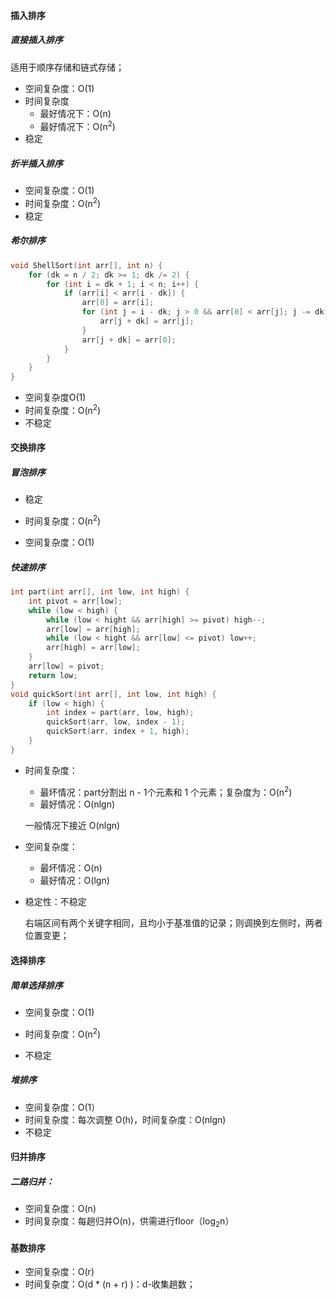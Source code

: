 #### 插入排序

##### 直接插入排序

适用于顺序存储和链式存储；

- 空间复杂度：O(1)
- 时间复杂度
    - 最好情况下：O(n)
    - 最好情况下：O(n<sup>2</sup>)
- 稳定



##### 折半插入排序

- 空间复杂度：O(1)
- 时间复杂度：O(n<sup>2</sup>)
- 稳定



##### 希尔排序

```c++
void ShellSort(int arr[], int n) {
	for (dk = n / 2; dk >= 1; dk /= 2) {
		for (int i = dk + 1; i < n; i++) {
			if (arr[i] < arr[i - dk]) {
				arr[0] = arr[i];
				for (int j = i - dk; j > 0 && arr[0] < arr[j]; j -= dk) {
					arr[j + dk] = arr[j];
				}
				arr[j + dk] = arr[0];
			}
		}
	}
}
```

- 空间复杂度O(1)
- 时间复杂度：O(n<sup>2</sup>)
- 不稳定



#### 交换排序

##### 冒泡排序

- 稳定

- 时间复杂度：O(n<sup>2</sup>)
- 空间复杂度：O(1)

##### 快速排序

```c++
int part(int arr[], int low, int high) {
	int pivot = arr[low];
	while (low < high) {
		while (low < hight && arr[high] >= pivot) high--;
		arr[low] = arr[high];
		while (low < hight && arr[low] <= pivot) low++;
		arr[high] = arr[low];
	}
	arr[low] = pivot;
	return low;
}
void quickSort(int arr[], int low, int high) {
	if (low < high) {
		int index = part(arr, low, high);
		quickSort(arr, low, index - 1);
		quickSort(arr, index + 1, high);
	}
}
```

- 时间复杂度：

    - 最坏情况：part分割出 n - 1个元素和 1 个元素；复杂度为：O(n<sup>2</sup>)
    - 最好情况：O(nlgn)

    一般情况下接近 O(nlgn)

- 空间复杂度：

    - 最坏情况：O(n)
    - 最好情况：O(lgn)

- 稳定性：不稳定

    右端区间有两个关键字相同，且均小于基准值的记录；则调换到左侧时，两者位置变更；



#### 选择排序

##### 简单选择排序

- 空间复杂度：O(1)
- 时间复杂度：O(n<sup>2</sup>)

- 不稳定



##### 堆排序

- 空间复杂度：O(1）
- 时间复杂度：每次调整 O(h)，时间复杂度：O(nlgn)
- 不稳定



#### 归并排序

##### 二路归并：

- 空间复杂度：O(n)
- 时间复杂度：每趟归并O(n)，供需进行floor（log<sub>2</sub>n）



#### 基数排序

- 空间复杂度：O(r)
- 时间复杂度：O(d * (n + r) )：d-收集趟数；





